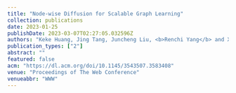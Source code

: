```yaml
---
title: "Node-wise Diffusion for Scalable Graph Learning"
collection: publications
date: 2023-01-25
publishDate: 2023-03-07T02:27:05.032596Z
authors: "Keke Huang, Jing Tang, Juncheng Liu, <b>Renchi Yang</b> and Xiaokui Xiao"
publication_types: ["2"]
abstract: ""
featured: false
acm: "https://dl.acm.org/doi/10.1145/3543507.3583408"
venue: "Proceedings of The Web Conference"
venueabbr: "WWW"
---
```

